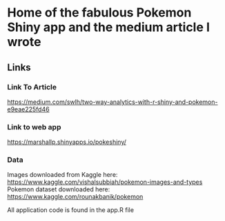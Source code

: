 # Home of the fabulous Pokemon Shiny app and the medium article I wrote 

## Links

### Link To Article 
https://medium.com/swlh/two-way-analytics-with-r-shiny-and-pokemon-e9eae225fd46

### Link to web app
https://marshallp.shinyapps.io/pokeshiny/

### Data
Images downloaded from Kaggle here: https://www.kaggle.com/vishalsubbiah/pokemon-images-and-types
Pokemon dataset downloaded here: https://www.kaggle.com/rounakbanik/pokemon

All application code is found in the app.R file

